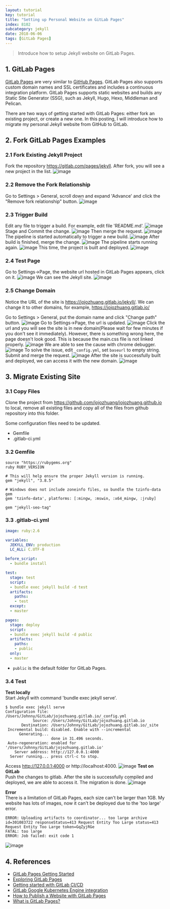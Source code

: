 ```yaml
---
layout: tutorial
key: tutorial
title: "Setting up Personal Website on GitLab Pages"
index: 8102
subcategory: jekyll
date: 2018-06-06
tags: [GitLab Pages]
---
```


> Introduce how to setup Jekyll website on GitLab Pages.

## 1. GitLab Pages
[GitLab Pages](https://about.gitlab.com/product/pages/) are very similar to [GitHub Pages](https://pages.github.com/). GitLab Pages also supports custom domain names and SSL certificates and includes a continuous integration platform. GitLab Pages supports static websites and builds any Static Site Generator (SSG), such as Jekyll, Hugo, Hexo, Middleman and Pelican.

There are two ways of getting started with GitLab Pages: either fork an existing project, or create a new one. In this posting, I will introduce how to migrate my personal Jekyll website from GitHub to GitLab.

## 2. Fork GitLab Pages Examples
### 2.1 Fork Existing Jekyll Project
Fork the repository https://gitlab.com/pages/jekyll. After fork, you will see a new project in the list.
![image](/assets/images/jekyll/1602/fork-jekyll.png)
### 2.2 Remove the Fork Relationship
Go to Settings > General, scroll down and expand 'Advance' and click the "Remove fork relationship" button.
![image](/assets/images/jekyll/1602/remove-fork-relationship.png)
### 2.3 Trigger Build
Edit any file to trigger a build. For example, edit file 'README.md'.
![image](/assets/images/jekyll/1602/edit-readme.png)
Stage and Commit the change.
![image](/assets/images/jekyll/1602/stage-and-commit.png)
Then merge the request.
![image](/assets/images/jekyll/1602/merge-request.png)
The pipeline is started automatically to trigger a new build.
![image](/assets/images/jekyll/1602/pipeline-pending.png)
After build is finished, merge the change.
![image](/assets/images/jekyll/1602/merge-after-build.png)
The pipeline starts running again.
![image](/assets/images/jekyll/1602/pipeline-build.png)
This time, the project is built and deployed.
![image](/assets/images/jekyll/1602/pipeline-deploy.png)
### 2.4 Test Page
Go to Settings->Page, the website url hosted in GitLab Pages appears, click on it.
![image](/assets/images/jekyll/1602/settings-pages.png)
We can see the Jekyll site.
![image](/assets/images/jekyll/1602/test-website.png)
### 2.5 Change Domain
Notice the URL of the site is https://jojozhuang.gitlab.io/jekyll/. We can change it to other domains, for example, https://jojozhuang.gitlab.io/

Go to Settings > General, put the domain name and click "Change path" button.
![image](/assets/images/jekyll/1602/change-path.png)
Go to Settings->Page, the url is updated.
![image](/assets/images/jekyll/1602/domain-changed.png)
Click the url and you will see the site is in new domain(Please wait for few minutes if you don't see it immediately). However, there is something wrong here, the page doesn't look good. This is because the main.css file is not linked properly.
![image](/assets/images/jekyll/1602/new-domain.png)
We are able to see the cause with chrome debugger.
![image](/assets/images/jekyll/1602/main-css.png)
To solve the issue, edit `_config.yml`, set `baseurl` to empty string. Submit and merge the request.
![image](/assets/images/jekyll/1602/change-baseurl.png)
After the site is successfully built and deployed, we can access it with the new domain.
![image](/assets/images/jekyll/1602/test-new-domain.png)

## 3. Migrate Existing Site
### 3.1 Copy Files
Clone the project from https://github.com/jojozhuang/jojozhuang.github.io to local, remove all existing files and copy all of the files from github repository into this folder.

Some configuration files need to be updated.
* Gemfile
* .gitlab-ci.yml

### 3.2 Gemfile
```raw
source "https://rubygems.org"
ruby RUBY_VERSION

# This will help ensure the proper Jekyll version is running.
gem "jekyll", "3.8.5"

# Windows does not include zoneinfo files, so bundle the tzinfo-data gem
gem 'tzinfo-data', platforms: [:mingw, :mswin, :x64_mingw, :jruby]

gem "jekyll-seo-tag"
```
### 3.3 .gitlab-ci.yml
```yml
image: ruby:2.6

variables:
  JEKYLL_ENV: production
  LC_ALL: C.UTF-8

before_script:
  - bundle install

test:
  stage: test
  script:
  - bundle exec jekyll build -d test
  artifacts:
    paths:
    - test
  except:
  - master

pages:
  stage: deploy
  script:
  - bundle exec jekyll build -d public
  artifacts:
    paths:
    - public
  only:
  - master
```
* `public` is the default folder for GitLab Pages.

### 3.4 Test
**Test locally**  
Start Jekyll with command 'bundle exec jekyll serve'.
```raw
$ bundle exec jekyll serve
Configuration file: /Users/Johnny/GitLab/jojozhuang.gitlab.io/_config.yml
            Source: /Users/Johnny/GitLab/jojozhuang.gitlab.io
       Destination: /Users/Johnny/GitLab/jojozhuang.gitlab.io/_site
 Incremental build: disabled. Enable with --incremental
      Generating...
                    done in 31.496 seconds.
 Auto-regeneration: enabled for '/Users/Johnny/GitLab/jojozhuang.gitlab.io'
    Server address: http://127.0.0.1:4000
  Server running... press ctrl-c to stop.
```
Access http://127.0.0.1:4000 or http://localhost:4000.
![image](/assets/images/jekyll/1602/test-local.png)
**Test on GitLab**  
Push the changes to gitlab. After the site is successfully compiled and deployed, we are able to access it. The migration is done.
![image](/assets/images/jekyll/1602/test-migration.png)

**Error**  
There is a limitation of GitLab Pages, each size can't be larger than 1GB. My website has lots of images, now it can't be deployed due to the 'too large' error.
```raw
ERROR: Uploading artifacts to coordinator... too large archive  id=301083722 responseStatus=413 Request Entity Too Large status=413 Request Entity Too Large token=GqZyjRGe
FATAL: too large                                   
ERROR: Job failed: exit code 1
```
![image](/assets/images/jekyll/1602/error-too-large.png)
## 4. References
* [GitLab Pages Getting Started](https://docs.gitlab.com/ee/user/project/pages/index.html)
* [Exploring GitLab Pages](https://docs.gitlab.com/ee/user/project/pages/introduction.html)
* [Getting started with GitLab CI/CD](https://docs.GitLab.com/ee/ci/quick_start/README.html)
* [GitLab Google Kubernetes Engine integration](https://about.GitLab.com/google-cloud-platform/)
* [How to Publish a Website with GitLab Pages](https://www.youtube.com/watch?v=TWqh9MtT4Bg)
* [What is GitLab Pages?](https://about.gitlab.com/product/pages/)
